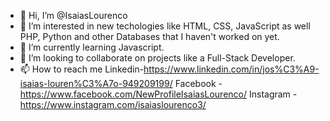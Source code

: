 - 👋 Hi, I’m @IsaiasLourenco
- 👀 I’m interested in new techologies like HTML, CSS, JavaScript as well PHP, Python and other Databases that I haven't worked on yet.
- 🌱 I’m currently learning Javascript.
- 💞️ I’m looking to collaborate on projects like a Full-Stack Developer.
- 📫 How to reach me Linkedin-https://www.linkedin.com/in/jos%C3%A9-isaias-louren%C3%A7o-949209199/
Facebook - https://www.facebook.com/NewProfileIsaiasLourenco/
Instagram - https://www.instagram.com/isaiaslourenco3/

<!---
IsaiasLourenco/IsaiasLourenco is a ✨ special ✨ repository because its `README.md` (this file) appears on your GitHub profile.
You can click the Preview link to take a look at your changes.
--->
